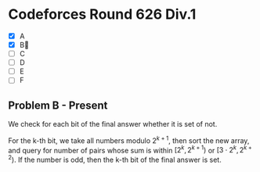 # Codeforces Round 626 Div.1

- [x] A
- [x] B:bookmark_tabs:
- [ ] C
- [ ] D
- [ ] E
- [ ] F

## Problem B - Present

We check for each bit of the final answer whether it is set of not.

For the k-th bit, we take all numbers modulo $2^{k+1}$, then sort the new array, and query for number of pairs whose sum is within $[2^k, 2^{k+1})$ or $[3\cdot2^k, 2^{k+2})$. If the number is odd, then the k-th bit of the final answer is set.